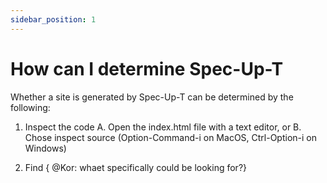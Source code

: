 ```yaml
---
sidebar_position: 1
---
```


# How can I determine Spec-Up-T

Whether a site is generated by Spec-Up-T can be determined by the following:

1. Inspect the code
A. Open the index.html file with a text editor, or
B. Chose inspect source (Option-Command-i on MacOS, Ctrl-Option-i on Windows)

2. Find { @Kor: whaet specifically could be looking for?}
